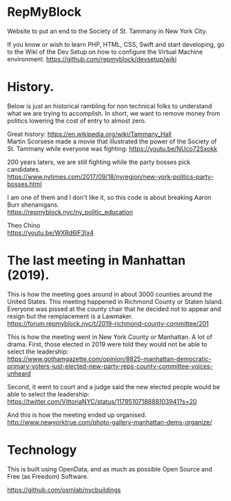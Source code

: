 # RepMyBlock
Website to put an end to the Society of St. Tammany in New York City.

If you know or wish to learn PHP, HTML, CSS, Swift and start developing, go to the Wiki of the Dev Setup on how to configure the Virtual Machine environment. https://github.com/repmyblock/devsetup/wiki


# History.
Below is just an historical rambling for non technical folks to understand what we are trying to accomplish. In short, we want to remove money from politics lowering the cost of entry to almost zero.

Great history: https://en.wikipedia.org/wiki/Tammany_Hall<BR>
Martin Scorsese made a movie that illustrated the power of the Society of St. Tammany while everyone was fighting: https://youtu.be/NUco72Sxokk

200 years laters, we are still fighting while the party bosses pick candidates.<BR> 
https://www.nytimes.com/2017/09/18/nyregion/new-york-politics-party-bosses.html

I am one of them and I don't like it, so this code is about breaking Aaron Burr shenanigans.<BR>
https://repmyblock.nyc/ny_politic_education
  


Theo Chino<BR>
https://youtu.be/WXRd6lF3Ix4<BR>
  
# The last meeting in Manhattan (2019).
This is how the meeting goes around in about 3000 counties around the United States. This meeting happened in Richmond County or Staten Island. Everyone was pissed at the county chair that he decided not to appear and resign but the remplacement is a Lawmaker.<BR>
https://forum.repmyblock.nyc/t/2019-richmond-county-committee/201

This is how the meeting went in New York County or Manhattan. A lot of drama.
First, those elected in 2019 were told they would not be able to select the leadership:<BR>
https://www.gothamgazette.com/opinion/8825-manhattan-democratic-primary-voters-just-elected-new-party-reps-county-committee-voices-unheard

Second, it went to court and a judge said the new elected people would be able to select the leadership:<BR>
https://twitter.com/VittoriaNYC/status/1179510718888103941?s=20
  
And this is how the meeting ended up organised.<BR>
http://www.newyorktrue.com/photo-gallery-manhattan-dems-organize/


# Technology

This is built using OpenData, and as much as possible Open Source and Free (as Freedom) Software.

https://github.com/osmlab/nycbuildings

